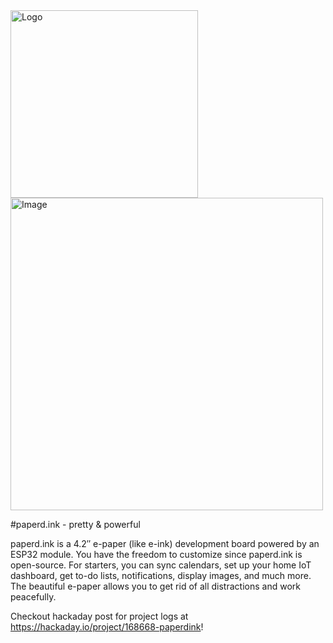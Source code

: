 <img src="https://paperdink.github.io/images/paperd_ink.svg" alt="Logo" width="300px">

<img src="https://paperdink.github.io/images/abstract_clock_side_image.png" alt="Image" width="500px">

#paperd.ink - pretty & powerful

paperd.ink is a 4.2″ e-paper (like e-ink) development board powered by an ESP32 module. You have the freedom to customize since paperd.ink is open-source. For starters, you can sync calendars, set up your home IoT dashboard, get to-do lists, notifications, display images, and much more. The beautiful e-paper allows you to get rid of all distractions and work peacefully.

Checkout hackaday post for project logs at https://hackaday.io/project/168668-paperdink!
